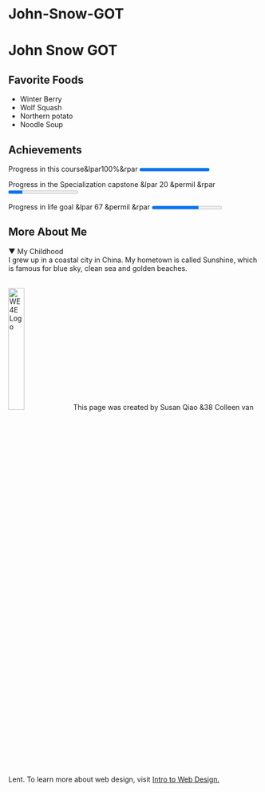 # John-Snow-GOT
<!DOCTYPE html>
<html lang = "en">
<head>
 <meta charset = "UTF-8">
 <title> John Snow GOT</title>
</head>
<body>
 <h1> John Snow GOT</h1>
 <h2> Favorite Foods</h2>
 <ul>
  <li>Winter Berry</li>
  <li>Wolf Squash</li>
  <li>Northern potato</li>
  <li>Noodle Soup</li>
</ul>
 <h2> Achievements</h2>
 <p>Progress in this course&lpar100%&rpar <progress value="100" max="100">
</progress>
</p>
<p>Progress in the Specialization capstone &lpar 20 &permil &rpar <progress value="20" max="100">
</progress>
</p>
<p>Progress in life goal &lpar 67 &permil &rpar <progress value="67" max="100">
</progress>
</p>
<h2> More About Me</h2>
<p> &#9660 My Childhood
<br>
I grew up in a coastal city in China. My hometown is called Sunshine, which is famous for blue sky, clean sea and golden beaches.</p>
<br>
<img src=".jpg" width ="25%" alt="WE4E Logo">
This page was created by Susan Qiao &38 Colleen van Lent. To learn more about web design, visit <a href = "https://www.coursera.org/specializations/web-design">
Intro to Web Design.
</a>
 </body>
 </html>

